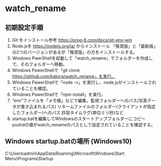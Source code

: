 # watch_rename

## 初期設定手順
1. Git をインストール参考 https://prog-8.com/docs/git-env-win
2. Node.jsを https://nodejs.org/ja/ からインストール 「推奨版」と「最新版」の2つのバージョンがあるが「推奨版」の方をインストールする。
3. Windows PwerShellを起動して「watch_rename」でフォルダーを作成して、そのフォルダーへ移動。
4. Windows PawerShellで「git clone https://github.com/kakicg/watch_rename」を実行。
5. Windows PawerShellで「node -v」を実行し、node.jsがインストールされていることを確認。
6. Windows PawerShellで「npm install」を実行。
7. ”env”ファイルを「メモ帳」などで編集。監視フォルダーへのパス(写真データが書き込まれるパス) リネームファイルのフォルダー(クライアントが指定したフォルダー)へのパス 許容タイムラグ(単位ミリ秒)など
8. startup.batを編集してWindowsのスタートアップフォルダーにコピー pushdの値がwatch_renameのパスとして設定されていることを確認する。

## Windows startup.batの場所 (Windows10)
C:\Users\admin\AppData\Roaming\Microsoft\Windows\Start Menu\Programs\Startup
